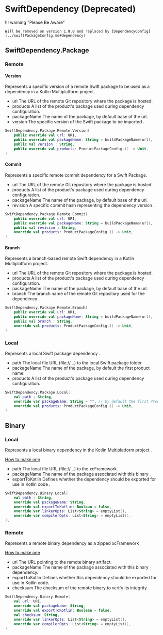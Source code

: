 # SwiftDependency (Deprecated)

!!! warning "Please Be Aware"

    Will be removed on version 1.0.0 and replaced by [DependencyConfig](../swiftPackageConfig.md#dependency)

## SwiftDependency.Package

### Remote

#### Version

Represents a specific version of a remote Swift package to be used
as a dependency in a Kotlin Multiplatform project.

- url The URL of the remote Git repository where the package is hosted.
- products A list of the product's package used during dependency configuration.
- packageName The name of the package, by default base of the url.
- version The specific version of the Swift package to be imported .

``` kotlin
SwiftDependency.Package.Remote.Version(
    public override val url: URI,
    public override val packageName: String = buildPackageName(url),
    public val version : String,
    public override val products: ProductPackageConfig.() -> Unit,
)
```

#### Commit

Represents a specific remote commit dependency for a Swift Package.

- url The URL of the remote Git repository where the package is hosted.
- products A list of the product's package used during dependency configuration.
- packageName The name of the package, by default base of the url.
- revision A specific commit hash representing the dependency version .

``` kotlin
SwiftDependency.Package.Remote.Commit(
    public override val url: URI,
    public override val packageName: String = buildPackageName(url),
    public val revision : String,
    override val products: ProductPackageConfig.() -> Unit,
)
```

#### Branch

Represents a branch-based remote Swift dependency in a Kotlin Multiplatform project.

- url The URL of the remote Git repository where the package is hosted.
- products A list of the product's package used during dependency configuration.
- packageName The name of the package, by default base of the url.
- branch The branch name of the remote Git repository used for the dependency .

``` kotlin
SwiftDependency.Package.Remote.Branch(
    public override val url: URI,
    public override val packageName: String = buildPackageName(url),
    public val branch : String,
    override val products: ProductPackageConfig.() -> Unit,
)
```

### Local

Represents a local Swift package dependency .

- path The local file URL (file://...) to the local Swift package folder.
- packageName The name of the package, by default the first product name.
- products A list of the product's package used during dependency configuration.

``` kotlin
SwiftDependency.Package.Local(
    val path : String,
    override var packageName: String = "", // by default the first ProductName
    override val products: ProductPackageConfig.() -> Unit,
)
```

## Binary

### Local

Represents a local binary dependency in the Kotlin Multiplatform project .

[How to make one](https://www.avanderlee.com/swift/binary-targets-swift-package-manager/#local-binary-targets)

- path The local file URL (file://...) to the xcFramework.
- packageName The name of the package associated with this binary .
- exportToKotlin Defines whether the dependency should be exported for use in Kotlin code .

``` kotlin
SwiftDependency.Binary.Local(
    val path : String,
    override val packageName: String,
    override val exportToKotlin: Boolean = false,
    override var linkerOpts: List<String> = emptyList(),
    override var compilerOpts: List<String> = emptyList(),
),
```

### Remote

Represents a remote binary dependency as a zipped xcFramework

[How to make one](https://www.avanderlee.com/swift/binary-targets-swift-package-manager/#defining-a-binary-target)

- url The URL pointing to the remote binary artifact.
- packageName The name of the package associated with this binary dependency.
- exportToKotlin Defines whether this dependency should be exported for use in Kotlin code.
- checksum The checksum of the remote binary to verify its integrity.

``` kotlin
SwiftDependency.Binary.Remote(
    val url: URI,
    override val packageName: String,
    override val exportToKotlin: Boolean = false,
    val checksum: String,
    override var linkerOpts: List<String> = emptyList(),
    override var compilerOpts: List<String> = emptyList(),
)
```

